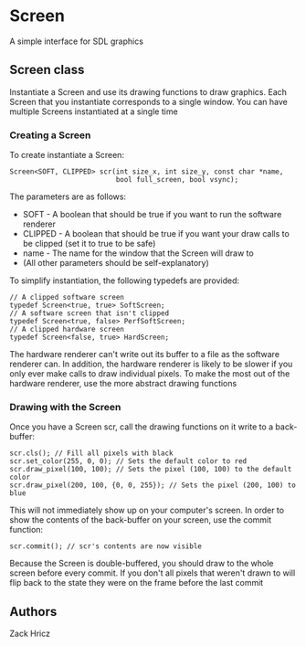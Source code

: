 # Screen
A simple interface for SDL graphics

## Screen class
Instantiate a Screen and use its drawing functions to draw graphics. Each Screen
that you instantiate corresponds to a single window. You can have multiple
Screens instantiated at a single time

### Creating a Screen

To create instantiate a Screen:

    Screen<SOFT, CLIPPED> scr(int size_x, int size_y, const char *name,
                              bool full_screen, bool vsync);

The parameters are as follows:

* SOFT - A boolean that should be true if you want to run the software renderer
* CLIPPED - A boolean that should be true if you want your draw calls to be
            clipped (set it to true to be safe)
* name - The name for the window that the Screen will draw to
* (All other parameters should be self-explanatory)

To simplify instantiation, the following typedefs are provided:

    // A clipped software screen
    typedef Screen<true, true> SoftScreen;
    // A software screen that isn't clipped
    typedef Screen<true, false> PerfSoftScreen;
    // A clipped hardware screen
    typedef Screen<false, true> HardScreen;

The hardware renderer can't write out its buffer to a file as the software
renderer can. In addition, the hardware renderer is likely to be slower if you
only ever make calls to draw individual pixels. To make the most out of the
hardware renderer, use the more abstract drawing functions

### Drawing with the Screen

Once you have a Screen scr, call the drawing functions on it write to a
back-buffer:

    scr.cls(); // Fill all pixels with black
    scr.set_color(255, 0, 0); // Sets the default color to red
    scr.draw_pixel(100, 100); // Sets the pixel (100, 100) to the default color
    scr.draw_pixel(200, 100, {0, 0, 255}); // Sets the pixel (200, 100) to blue

This will not immediately show up on your computer's screen. In order to show
the contents of the back-buffer on your screen, use the commit function:

    scr.commit(); // scr's contents are now visible

Because the Screen is double-buffered, you should draw to the whole screen
before every commit. If you don't all pixels that weren't drawn to will flip
back to the state they were on the frame before the last commit

## Authors

Zack Hricz
    
